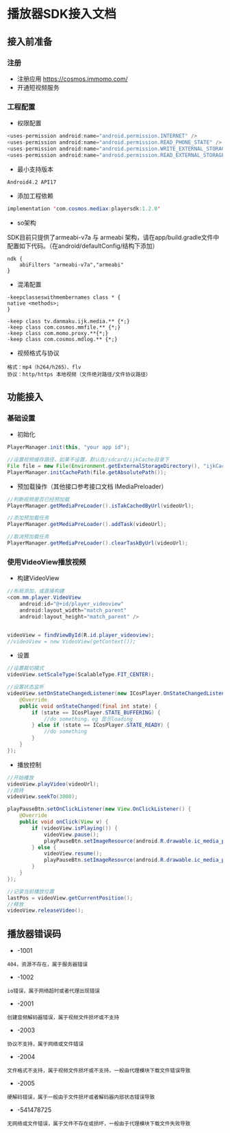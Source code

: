 # 播放器SDK接入文档

## 接入前准备

### 注册
* 注册应用 https://cosmos.immomo.com/
* 开通短视频服务

### 工程配置

* 权限配置

```java
<uses-permission android:name="android.permission.INTERNET" />
<uses-permission android:name="android.permission.READ_PHONE_STATE" />
<uses-permission android:name="android.permission.WRITE_EXTERNAL_STORAGE" />
<uses-permission android:name="android.permission.READ_EXTERNAL_STORAGE" />
```
* 最小支持版本

```    
Android4.2 API17
```

* 添加工程依赖

```java
implementation 'com.cosmos.mediax:playersdk:1.2.0'
```

* so架构
    
SDK目前只提供了armeabi-v7a 与 armeabi 架构，请在app/build.gradle文件中配置如下代码。（在android/defaultConfig/结构下添加）
```
ndk {
    abiFilters "armeabi-v7a","armeabi"
}
```

* 混淆配置

```
-keepclasseswithmembernames class * {
native <methods>;
}

-keep class tv.danmaku.ijk.media.** {*;}
-keep class com.cosmos.mmfile.** {*;}
-keep class com.momo.proxy.**{*;}
-keep class com.cosmos.mdlog.** {*;}

```

* 视频格式与协议

```
格式：mp4（h264/h265）、flv
协议：http/https 本地视频（文件绝对路径/文件协议路径）
```

## 功能接入
### 基础设置
* 初始化

```java
PlayerManager.init(this, "your app id");

//设置视频缓存路径，如果不设置，默认在/sdcard/ijkCache目录下
File file = new File(Environment.getExternalStorageDirectory(), "ijkCache");
PlayerManager.initCachePath(file.getAbsolutePath());
```

* 预加载操作（其他接口参考接口文档 IMediaPreloader）

```java
//判断视频是否已经预加载
PlayerManager.getMediaPreLoader().isTakCachedByUrl(videoUrl);

//添加预加载任务
PlayerManager.getMediaPreLoader().addTask(videoUrl);

//取消预加载任务
PlayerManager.getMediaPreLoader().clearTaskByUrl(videoUrl);
```

### 使用VideoView播放视频

* 构建VideoView

```java
//布局添加，或直接构建
<com.mm.player.VideoView
    android:id="@+id/player_videoview"
    android:layout_width="match_parent"
    android:layout_height="match_parent" />


videoView = findViewById(R.id.player_videoview);
//videoView = new VideoView(getContext());
```

* 设置

```java
//设置裁切模式
videoView.setScaleType(ScalableType.FIT_CENTER);

//设置状态监听
videoView.setOnStateChangedListener(new ICosPlayer.OnStateChangedListener() {
    @Override
    public void onStateChanged(final int state) {
        if (state == ICosPlayer.STATE_BUFFERING) {
            //do something，eg 显示loading
        } else if (state == ICosPlayer.STATE_READY) {
            //do something
        }
    }
});

```

* 播放控制

```java
//开始播放
videoView.playVideo(videoUrl);
//跳转
videoView.seekTo(3000);

playPauseBtn.setOnClickListener(new View.OnClickListener() {
    @Override
    public void onClick(View v) {
        if (videoView.isPlaying()) {
            videoView.pause();
            playPauseBtn.setImageResource(android.R.drawable.ic_media_play);
        } else {
            videoView.resume();
            playPauseBtn.setImageResource(android.R.drawable.ic_media_pause);
        }
    }
});

//记录当前播放位置
lastPos = videoView.getCurrentPosition();
//释放
videoView.releaseVideo();
```

## 播放器错误码
* -1001

```
404，资源不存在，属于服务器错误
```

* -1002

```
io错误，属于网络超时或者代理出现错误
```

* -2001	

```
创建音频解码器错误，属于视频文件损坏或不支持
```

* -2003

```
协议不支持，属于网络或文件错误
```
* -2004

```
文件格式不支持，属于视频文件损坏或不支持，一般由代理模块下载文件错误导致
```

* -2005

```
硬解码错误，属于一般由于文件损坏或者解码器内部状态错误导致
```

* -541478725

```
无网络或文件错误，属于文件不存在或损坏，一般由于代理模块下载文件失败导致
```